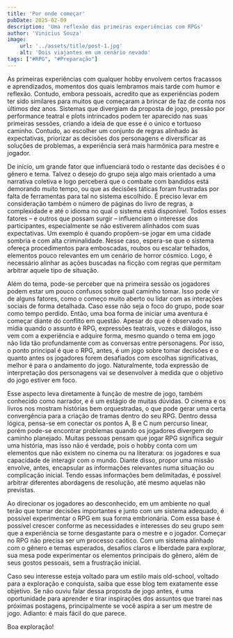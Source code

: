 ```yaml
---
title: 'Por onde começar'
pubDate: 2025-02-09
description: 'Uma reflexão das primeiras experiências com RPGs'
author: 'Vinicius Souza'
image:
    url: '../assets/title/post-1.jpg'
    alt: 'Dois viajantes em um cenário nevado'
tags: ["#RPG", "#Preparação"]
---
```

As primeiras experiências com qualquer hobby envolvem certos fracassos e aprendizados, momentos dos quais lembramos mais tarde com humor e reflexão. Contudo, embora pessoais, acredito que as experiências podem ter sido similares para muitos que começaram a brincar de faz de conta nos últimos dez anos. Sistemas que divergiam da proposta de jogo, pressão por performance teatral e plots intrincados podem ter aparecido nas suas primeiras sessões, criando a ideia de que esse é o único e tortuoso caminho. Contudo, ao escolher um conjunto de regras alinhado às expectativas, priorizar as decisões dos personagens e diversificar as soluções de problemas, a experiência será mais harmônica para mestre e jogador.

De início, um grande fator que influenciará todo o restante das decisões é o gênero e tema. Talvez o desejo do grupo seja algo mais orientado a uma narrativa coletiva e logo perceberá que o combate com bandidos está demorando muito tempo, ou que as decisões táticas foram frustradas por falta de ferramentas para tal no sistema escolhido. É preciso levar em consideração também o número de páginas do livro de regras, a complexidade e até o idioma no qual o sistema está disponível. Todos esses fatores – e outros que possam surgir – influenciam o interesse dos participantes, especialmente se não estiverem alinhados com suas expectativas. Um exemplo é quando propõem-se jogar em uma cidade sombria e com alta criminalidade. Nesse caso, espera-se que o sistema ofereça procedimentos para emboscadas, roubos ou escalar telhados, elementos pouco relevantes em um cenário de horror cósmico. Logo, é necessário alinhar as ações buscadas na ficção com regras que permitam arbitrar aquele tipo de situação.

Além do tema, pode-se perceber que na primeira sessão os jogadores podem estar um pouco confusos sobre qual caminho tomar. Isso pode vir de alguns fatores, como o começo muito aberto ou lidar com as interações sociais de forma detalhada. Caso esse não seja o foco do grupo, pode soar como tempo perdido. Então, uma boa forma de iniciar uma aventura é começar diante do conflito em questão. Apesar do que é observado na mídia quando o assunto é RPG, expressões teatrais, vozes e diálogos, isso vem com a experiência e adquire forma, mesmo quando o tema em jogo não lida tão profundamente com as conversas entre personagens. Por isso, o ponto principal é que o RPG, antes, é um jogo sobre tomar decisões e o quanto antes os jogadores forem desafiados com escolhas significativas, melhor é para o andamento do jogo. Naturalmente, toda expressão de interpretação dos personagens vai se desenvolver à medida que o objetivo do jogo estiver em foco.

Esse aspecto leva diretamente à função de mestre de jogo, também conhecido como narrador, e é um estágio de muitas dúvidas. O cinema e os livros nos mostram histórias bem orquestradas, o que pode gerar uma certa convergência para a criação de tramas dentro do seu RPG. Dentro dessa lógica, pensa-se em conectar os pontos A, B e C num percurso linear, porém pode-se encontrar problemas quando os jogadores divergem do caminho planejado. Muitas pessoas pensam que jogar RPG significa seguir uma história, mas isso não é verdade, pois o hobby conta com um elementos que não existem no cinema ou na literatura: os jogadores e sua capacidade de interagir com o mundo. Diante disso, propor uma missão envolve, antes, encapsular as informações relevantes numa situação ou complicação inicial. Tendo essas informações bem delimitadas, é possível arbitrar diferentes abordagens de resolução, até mesmo aquelas não previstas.

Ao direcionar os jogadores ao desconhecido, em um ambiente no qual terão que tomar decisões importantes e junto com um sistema adequado, é possível experimentar o RPG em sua forma embrionária. Com essa base é possível crescer conforme as necessidades e interesses do seu grupo sem que a experiência se torne desgastante para o mestre e o jogador. Começar no RPG não precisa ser um processo caótico. Com um sistema alinhado com o gênero e temas esperados, desafios claros e liberdade para explorar, sua mesa pode experimentar os elementos principais do gênero, além de seus gostos pessoais, sem a frustração inicial.

Caso seu interesse esteja voltado para um estilo mais old-school, voltado para a exploração e conquista, saiba que esse blog tem exatamente esse objetivo. Se não ouviu falar dessa proposta de jogo antes, é uma oportunidade para aprender e tirar inspirações dos assuntos que trarei nas próximas postagens, principalmente se você aspira a ser um mestre de jogo. Adianto: é mais fácil do que parece.

Boa exploração\!